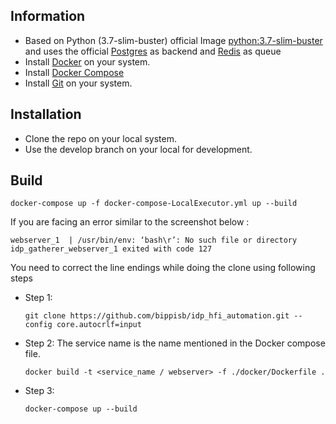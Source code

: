 ## Information

* Based on Python (3.7-slim-buster) official Image [python:3.7-slim-buster](https://hub.docker.com/_/python/) and uses the official [Postgres](https://hub.docker.com/_/postgres/) as backend and [Redis](https://hub.docker.com/_/redis/) as queue
* Install [Docker](https://www.docker.com/) on your system.
* Install [Docker Compose](https://docs.docker.com/compose/install/)
* Install [Git](https://git-scm.com/downloads) on your system.

## Installation

- Clone the repo on your local system.
- Use the develop branch on your local for development.

## Build
    
    docker-compose up -f docker-compose-LocalExecutor.yml up --build
       
If you are facing an error similar to the screenshot below :

    webserver_1  | /usr/bin/env: ‘bash\r’: No such file or directory
    idp_gatherer_webserver_1 exited with code 127
    
You need to correct the line endings while doing the clone using following steps

- Step 1: 
    ```
    git clone https://github.com/bippisb/idp_hfi_automation.git --config core.autocrlf=input
    ```
- Step 2: The service name is the name mentioned in the Docker compose file.
    ```
    docker build -t <service_name / webserver> -f ./docker/Dockerfile .
    ```
- Step 3:
    ```
    docker-compose up --build
    ```